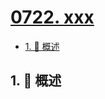 # [0722. xxx](https://github.com/Tdahuyou/TNotes.leetcode/tree/main/notes/0722.%20xxx)

<!-- region:toc -->

- [1. 📝 概述](#1--概述)

<!-- endregion:toc -->

## 1. 📝 概述
